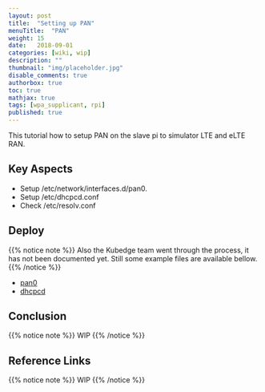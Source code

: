 ```yaml
---
layout: post
title:  "Setting up PAN"
menuTitle:  "PAN"
weight: 15
date:   2018-09-01
categories: [wiki, wip]
description: ""
thumbnail: "img/placeholder.jpg"
disable_comments: true
authorbox: true
toc: true
mathjax: true
tags: [wpa_supplicant, rpi]
published: true
---
```


This tutorial how to setup PAN on the slave pi to simulator LTE and eLTE RAN.

<!--more-->

## Key Aspects

- Setup /etc/network/interfaces.d/pan0.
- Setup /etc/dhcpcd.conf
- Check /etc/resolv.conf

## Deploy

{{% notice note %}}
Also the Kubedge team went through the process, it has not been documented yet. Still some example files are available bellow.
{{% /notice %}}

- [pan0](https://github.com/kubedge/kube-rpi/blob/master/config/cluster2/hypriotos.arm32v7/nas-pi/etc/network/interfaces.d/pan0)
- [dhcpcd](https://github.com/kubedge/kube-rpi/blob/master/config/cluster2/hypriotos.arm32v7/nas-pi/etc/dhcpcd.conf)

## Conclusion

{{% notice note %}}
WIP
{{% /notice %}}

## Reference Links

{{% notice note %}}
WIP
{{% /notice %}}
